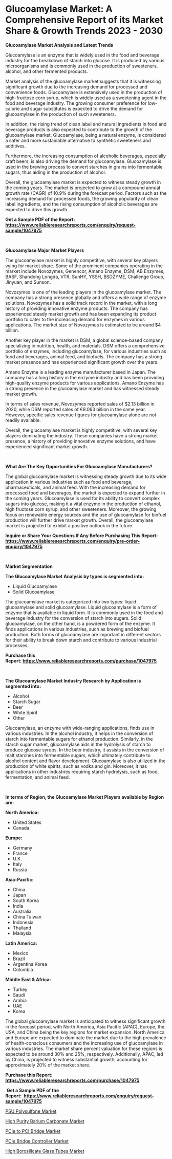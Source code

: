 <p><h1>Glucoamylase Market: A Comprehensive Report of its Market Share & Growth Trends 2023 - 2030</h1></p><p><strong>Glucoamylase Market Analysis and Latest Trends</strong></p>
<p><p>Glucoamylase is an enzyme that is widely used in the food and beverage industry for the breakdown of starch into glucose. It is produced by various microorganisms and is commonly used in the production of sweeteners, alcohol, and other fermented products.</p><p>Market analysis of the glucoamylase market suggests that it is witnessing significant growth due to the increasing demand for processed and convenience foods. Glucoamylase is extensively used in the production of high-fructose corn syrup, which is widely used as a sweetening agent in the food and beverage industry. The growing consumer preference for low-calorie and sugar substitutes is expected to drive the demand for glucoamylase in the production of such sweeteners.</p><p>In addition, the rising trend of clean label and natural ingredients in food and beverage products is also expected to contribute to the growth of the glucoamylase market. Glucoamylase, being a natural enzyme, is considered a safer and more sustainable alternative to synthetic sweeteners and additives.</p><p>Furthermore, the increasing consumption of alcoholic beverages, especially craft beers, is also driving the demand for glucoamylase. Glucoamylase is used in the brewing process to convert starches in grains into fermentable sugars, thus aiding in the production of alcohol.</p><p>Overall, the glucoamylase market is expected to witness steady growth in the coming years. The market is projected to grow at a compound annual growth rate (CAGR) of 10.9% during the forecast period. Factors such as the increasing demand for processed foods, the growing popularity of clean label ingredients, and the rising consumption of alcoholic beverages are expected to drive this growth.</p></p>
<p><strong>Get a Sample PDF of the Report:&nbsp; <a href="https://www.reliableresearchreports.com/enquiry/request-sample/1047975">https://www.reliableresearchreports.com/enquiry/request-sample/1047975</a></strong></p>
<p>&nbsp;</p>
<p><strong>Glucoamylase Major Market Players</strong></p>
<p><p>The glucoamylase market is highly competitive, with several key players vying for market share. Some of the prominent companies operating in the market include Novozymes, Genencor, Amano Enzyme, DSM, AB Enzymes, BASF, Shandong Longda, VTR, SunHY, YSSH, BSDZYME, Challenge Group, Jinyuan, and Sunson.</p><p>Novozymes is one of the leading players in the glucoamylase market. The company has a strong presence globally and offers a wide range of enzyme solutions. Novozymes has a solid track record in the market, with a long history of providing innovative enzyme products. The company has experienced steady market growth and has been expanding its product portfolio to cater to the increasing demand for enzymes in various applications. The market size of Novozymes is estimated to be around $4 billion.</p><p>Another key player in the market is DSM, a global science-based company specializing in nutrition, health, and materials. DSM offers a comprehensive portfolio of enzymes, including glucoamylase, for various industries such as food and beverages, animal feed, and biofuels. The company has a strong market presence and has experienced significant growth over the years.</p><p>Amano Enzyme is a leading enzyme manufacturer based in Japan. The company has a long history in the enzyme industry and has been providing high-quality enzyme products for various applications. Amano Enzyme has a strong presence in the glucoamylase market and has witnessed steady market growth.</p><p>In terms of sales revenue, Novozymes reported sales of $2.13 billion in 2020, while DSM reported sales of €8.063 billion in the same year. However, specific sales revenue figures for glucoamylase alone are not readily available.</p><p>Overall, the glucoamylase market is highly competitive, with several key players dominating the industry. These companies have a strong market presence, a history of providing innovative enzyme solutions, and have experienced significant market growth.</p></p>
<p>&nbsp;</p>
<p><strong>What Are The Key Opportunities For Glucoamylase Manufacturers?</strong></p>
<p><p>The global glucoamylase market is witnessing steady growth due to its wide application in various industries such as food and beverage, pharmaceuticals, and animal feed. With the increasing demand for processed food and beverages, the market is expected to expand further in the coming years. Glucoamylase is used for its ability to convert complex sugars into glucose, making it a vital enzyme in the production of ethanol, high fructose corn syrup, and other sweeteners. Moreover, the growing focus on renewable energy sources and the use of glucoamylase for biofuel production will further drive market growth. Overall, the glucoamylase market is projected to exhibit a positive outlook in the future.</p></p>
<p><strong>Inquire or Share Your Questions If Any Before Purchasing This Report: <a href="https://www.reliableresearchreports.com/enquiry/pre-order-enquiry/1047975">https://www.reliableresearchreports.com/enquiry/pre-order-enquiry/1047975</a></strong></p>
<p>&nbsp;</p>
<p><strong>Market Segmentation</strong></p>
<p><strong>The Glucoamylase Market Analysis by types is segmented into:</strong></p>
<p><ul><li>Liquid Glucoamylase</li><li>Solid Glucoamylase</li></ul></p>
<p><p>The glucoamylase market is categorized into two types: liquid glucoamylase and solid glucoamylase. Liquid glucoamylase is a form of enzyme that is available in liquid form. It is commonly used in the food and beverage industry for the conversion of starch into sugars. Solid glucoamylase, on the other hand, is a powdered form of the enzyme. It finds applications in various industries, such as brewing and biofuel production. Both forms of glucoamylase are important in different sectors for their ability to break down starch and contribute to various industrial processes.</p></p>
<p><strong>Purchase this Report:&nbsp;<a href="https://www.reliableresearchreports.com/purchase/1047975">https://www.reliableresearchreports.com/purchase/1047975</a></strong></p>
<p>&nbsp;</p>
<p><strong>The Glucoamylase Market Industry Research by Application is segmented into:</strong></p>
<p><ul><li>Alcohol</li><li>Starch Sugar</li><li>Beer</li><li>White Spirit</li><li>Other</li></ul></p>
<p><p>Glucoamylase, an enzyme with wide-ranging applications, finds use in various industries. In the alcohol industry, it helps in the conversion of starch into fermentable sugars for ethanol production. Similarly, in the starch sugar market, glucoamylase aids in the hydrolysis of starch to produce glucose syrups. In the beer industry, it assists in the conversion of malt starches into fermentable sugars, which ultimately contribute to alcohol content and flavor development. Glucoamylase is also utilized in the production of white spirits, such as vodka and gin. Moreover, it has applications in other industries requiring starch hydrolysis, such as food, fermentation, and animal feed.</p></p>
<p>&nbsp;</p>
<p><strong>In terms of Region, the Glucoamylase Market Players available by Region are:</strong></p>
<p>
    <p> <strong> North America: </strong>
        <ul>
            <li>United States</li>
            <li>Canada</li>
        </ul>
        </p> 
    <p> <strong> Europe: </strong>
        <ul>
            <li>Germany</li>
            <li>France</li>
            <li>U.K.</li>
            <li>Italy</li>
            <li>Russia</li>
        </ul>
        </p> 
    <p> <strong> Asia-Pacific: </strong>
        <ul>
            <li>China</li>
            <li>Japan</li>
            <li>South Korea</li>
            <li>India</li>
            <li>Australia</li>
            <li>China Taiwan</li>
            <li>Indonesia</li>
            <li>Thailand</li>
            <li>Malaysia</li>
        </ul>
        </p> 
    <p> <strong> Latin America: </strong>
        <ul>
            <li>Mexico</li>
            <li>Brazil</li>
            <li>Argentina Korea</li>
            <li>Colombia</li>
        </ul>
        </p> 
    <p> <strong> Middle East & Africa: </strong>
        <ul>
            <li>Turkey</li>
            <li>Saudi</li>
            <li>Arabia</li>
            <li>UAE</li>
            <li>Korea</li>
        </ul>
    </p>
    </p>
<p><p>The global glucoamylase market is anticipated to witness significant growth in the forecast period, with North America, Asia Pacific (APAC), Europe, the USA, and China being the key regions for market expansion. North America and Europe are expected to dominate the market due to the high prevalence of health-conscious consumers and the increasing use of glucoamylase in various industries. The market share percent valuation for these regions is expected to be around 30% and 25%, respectively. Additionally, APAC, led by China, is projected to witness substantial growth, accounting for approximately 20% of the market share.</p></p>
<p><strong>Purchase this Report: <a href="https://www.reliableresearchreports.com/purchase/1047975">https://www.reliableresearchreports.com/purchase/1047975</a></strong></p>
<p>&nbsp;<strong>Get a Sample PDF of the Report:&nbsp;&nbsp;<a href="https://www.reliableresearchreports.com/enquiry/request-sample/1047975">https://www.reliableresearchreports.com/enquiry/request-sample/1047975</a></strong></p>
<p><strong></strong></p>
<p><p><a href="https://www.linkedin.com/pulse/psu-polysulfone-market-size-2023-2030-global-industrial-ttmre/">PSU Polysulfone Market</a></p><p><a href="https://www.linkedin.com/pulse/high-purity-barium-carbonate-market-research-report-bigle/">High Purity Barium Carbonate Market</a></p><p><a href="https://medium.com/@hotspotvendor/pcie-to-pci-bridge-market-trends-forecast-and-competitive-analysis-to-2030-d6ed73f9ad32">PCIe to PCI Bridge Market</a></p><p><a href="https://medium.com/@bhumi.technologiesmumbai/pcie-bridge-controller-market-size-reveals-the-best-marketing-channels-in-global-industry-2db41fbc2b64">PCIe Bridge Controller Market</a></p><p><a href="https://www.linkedin.com/pulse/high-borosilicate-glass-tubes-market-challenges-opportunities-fqp4e/">High Borosilicate Glass Tubes Market</a></p></p>